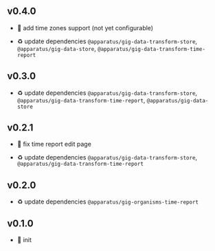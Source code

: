 ## v0.4.0

* 🌱 add time zones support (not yet configurable)

* ♻️ update dependencies `@apparatus/gig-data-transform-store`, `@apparatus/gig-data-store`, `@apparatus/gig-data-transform-time-report`

## v0.3.0

* ♻️ update dependencies `@apparatus/gig-data-transform-store`, `@apparatus/gig-data-transform-time-report`, `@apparatus/gig-data-store`

## v0.2.1

* 🐞 fix time report edit page

* ♻️ update dependencies `@apparatus/gig-data-transform-store`, `@apparatus/gig-data-transform-time-report`

## v0.2.0

* ♻️ update dependencies `@apparatus/gig-organisms-time-report`

## v0.1.0

* 🐣 init
